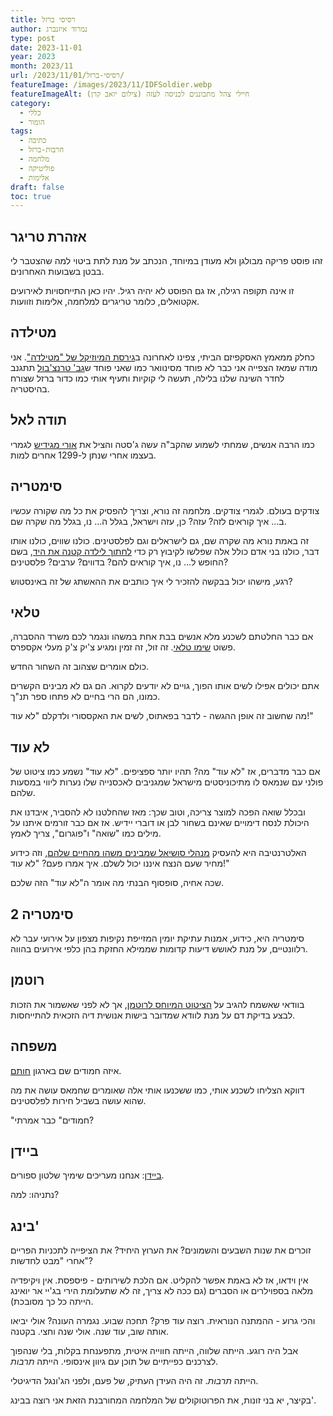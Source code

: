 ```yaml
---
title: רסיסי ברזל
author: נמרוד איזנברג
type: post
date: 2023-11-01
year: 2023
month: 2023/11
url: /2023/11/01/רסיסי-ברזל/
featureImage: /images/2023/11/IDFSoldier.webp
featureImageAlt: חיילי צהל מתכוננים לכניסה לעזה (צילום יואב קרן)
category:
  - כללי
  - הומור
tags:
  - כתיבה
  - חרבות-ברזל
  - מלחמה
  - פוליטיקה
  - אלימות
draft: false
toc: true
---
```

## אזהרת טריגר
זהו פוסט פריקה מבולגן ולא מעודן במיוחד, הנכתב על מנת לתת ביטוי למה שהצטבר לי בבטן בשבועות האחרונים.

זו אינה תקופה רגילה, אז גם הפוסט לא יהיה רגיל. יהיו כאן התייחסויות לאירועים אקטואלים, כלומר טריגרים למלחמה, אלימות וזוועות.
## מטילדה
כחלק ממאמץ האסקפיזם הביתי, צפינו לאחרונה ב[גירסת המיוזיקל של "מטילדה"](https://www.imdb.com/title/tt3447590/). אני מודה שמאז הצפייה אני כבר לא פוחד מסינוואר כמו שאני פוחד ש[גב' טרנצ'בול](https://villains.fandom.com/wiki/Agatha_Trunchbull) תתגנב לחדר השינה שלנו בלילה, תעשה לי קוקיות ותעיף אותי כמו כדור ברזל שצורח בהיסטריה.
## תודה לאל
כמו הרבה אנשים, שמחתי לשמוע שהקב"ה עשה ג'סטה והציל את [אורי מגידיש](https://www.maariv.co.il/news/israel/Article-1048769) לגמרי בעצמו אחרי שנתן ל-1299 אחרים למות.
## סימטריה
צודקים בעולם. לגמרי צודקים. מלחמה זה נורא, וצריך להפסיק את כל מה שקורה עכשיו ב... איך קוראים לזה? עזה? כן, עזה וישראל, בגלל ה... נו, בגלל מה שקרה שם.

זה באמת נורא מה שקרה שם, גם לישראלים וגם לפלסטינים. כולנו שווים, כולנו אותו דבר, כולנו בני אדם כולל אלה שפלשו לקיבוץ רק כדי [לחתוך לילדה קטנה את היד](https://www.ynet.co.il/news/article/bjgt00p17t), בשם החופש ל... נו, איך קוראים להם? בדווים? ערבים? פלסטינים?

רגע, מישהו יכול בבקשה להזכיר לי איך כותבים את ההאשתג של זה באינסטוש?
## טלאי
אם כבר החלטתם לשכנע מלא אנשים בבת אחת במשהו ונגמר לכם משרד ההסברה, פשוט [שימו טלאי](https://www.themarker.com/captain-internet/2023-10-31/ty-article/0000018b-8535-d805-a98f-b5fd79750000). זה זול, זה זמין ומגיע צ'יק צ'ק מעלי אקספרס.

כולם אומרים שצהוב זה השחור החדש.

אתם יכולים אפילו לשים אותו הפוך, גויים לא יודעים לקרוא. הם גם לא מבינים הקשרים כמונו, הם הרי בחיים לא פתחו ספר תנ"ך.

מה שחשוב זה אופן ההגשה - לדבר בפאתוס, לשים את האקססורי ולדקלם "לא עוד!"
## לא עוד
אם כבר מדברים, אז "לא עוד" מה? תהיו יותר ספציפים. "לא עוד" נשמע כמו ציטוט של פולני עם שנמאס לו מתיכוניסטים מישראל שמגניבים לאכסנייה שלו נערות ליווי במסעות שלהם.

ובכלל שואה הפכה למוצר צריכה, וטוב שכך: מאז שהחלטנו לא להסביר, איבדנו את היכולת לנסח דימויים שאינם בשחור לבן או דוברי יידיש. אז אם כבר זורמים איתנו על מילים כמו "שואה" ו"פוגרום", צריך לאמץ.

האלטרנטיבה היא להעסיק [מנהלי סושיאל שמבינים משהו מהחיים שלהם](https://www.themarker.com/captain-internet/2023-10-28/ty-article/0000018b-75da-d4a8-a3cf-fdfb512e0000), וזה כידוע מחיר שעם הנצח איננו יכול לשלם. איך אמרו פעם? "לא עוד!"

שכה אחיה, סופסוף הבנתי מה אומר ה"לא עוד" הזה שלכם.
## סימטריה 2
סימטריה היא, כידוע, אמנות עתיקת יומין המזייפת נקיפות מצפון על אירועי עבר לא רלוונטיים, על מנת לאושש דיעות קדומות שממילא החזקת בהן כלפי אירועים בהווה.
## רוטמן
בוודאי שאשמח להגיב על [הציטוט המיוחס לרוטמן](https://www.mako.co.il/news-military/6361323ddea5a810/Article-c66a26f977c8b81027.htm), אך לא לפני שאשמור את הזכות לבצע בדיקת דם על מנת לוודא שמדובר בישות אנושית דיה הזכאית להתייחסות.
## משפחה
איזה חמודים שם בארגון [חותם](https://www.the7eye.org.il/501328).

דווקא הצליחו לשכנע אותי, כמו ששכנעו אותי אלה שאומרים שחמאס עושה את מה שהוא עושה בשביל חירות לפלסטינים.

"חמודים" כבר אמרתי?
## ביידן
[ביידן](https://www.ynet.co.il/news/article/s16qwhgx6#autoplay): אנחנו מעריכים שימיך שלטון ספורים.

נתניהו: למה?
## בינג'
זוכרים את שנות השבעים והשמונים? את הערוץ היחיד? את הציפייה לתכניות הפריים אחרי "מבט לחדשות"?

אין וידאו, אז לא באמת אפשר להקליט. אם הלכת לשירותים - פיספסת. אין ויקיפדיה מלאה בספוילרים או הסברים (גם ככה לא צריך, זה לא שתעלומת הירי בג'יי אר יואינג הייתה כל כך מסובכת).

והכי גרוע - ההמתנה הנוראית. רוצה עוד פרק? תחכה שבוע. נגמרה העונה? אולי יביאו אותה שוב, עוד שנה. אולי שנה וחצי. בקטנה.

אבל היה רוגע. הייתה שלווה, הייתה חווייה איטית, מתפענחת בקלות, בלי שנהפוך לצרכנים כפייתיים של תוכן עם גיוון אינסופי. הייתה *תרבות*.

הייתה *תרבות*. זה היה העידן העתיק, של פעם, ולפני הג'ונגל הדיגיטלי.

בקיצר, יא בני זונות, את הפרוטוקולים של המלחמה המחורבנת הזאת אני רוצה בבינג'.